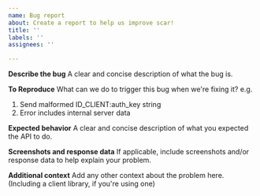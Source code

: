 ```yaml
---
name: Bug report
about: Create a report to help us improve scar!
title: ''
labels: ''
assignees: ''

---
```


**Describe the bug**
A clear and concise description of what the bug is.

**To Reproduce**
What can we do to trigger this bug when we're fixing it?
e.g.
1. Send malformed ID_CLIENT:auth_key string
2. Error includes internal server data

**Expected behavior**
A clear and concise description of what you expected the API to do.

**Screenshots and response data**
If applicable, include screenshots and/or response data to help explain your problem.

**Additional context**
Add any other context about the problem here. (Including a client library, if you're using one)
